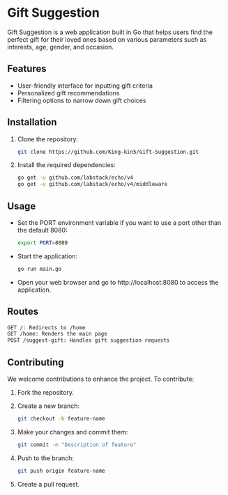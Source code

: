 
# Gift Suggestion

Gift Suggestion is a web application built in Go that helps users find the perfect gift for their loved ones based on various parameters such as interests, age, gender, and occasion.

## Features

- User-friendly interface for inputting gift criteria
- Personalized gift recommendations
- Filtering options to narrow down gift choices

## Installation

1. Clone the repository:
   ```bash
   git clone https://github.com/King-kin5/Gift-Suggestion.git
   ```

2. Install the required dependencies:
   ```bash
   go get -u github.com/labstack/echo/v4
   go get -u github.com/labstack/echo/v4/middleware
   ```

## Usage
- Set the PORT environment variable if you want to use a port other than the default 8080:
  ```bash
  export PORT=8080
  ```
- Start the application:
  ```bash
  go run main.go
  ```

- Open your web browser and go to http://localhost:8080 to access the application.

## Routes
```bash
GET /: Redirects to /home
GET /home: Renders the main page
POST /suggest-gift: Handles gift suggestion requests
```

## Contributing
We welcome contributions to enhance the project. To contribute:

1. Fork the repository.
2. Create a new branch:
   ```bash
   git checkout -b feature-name
   ```

3. Make your changes and commit them:
   ```bash
   git commit -m "Description of feature"
   ```

4. Push to the branch:
   ```bash
   git push origin feature-name
   ```

5. Create a pull request.

